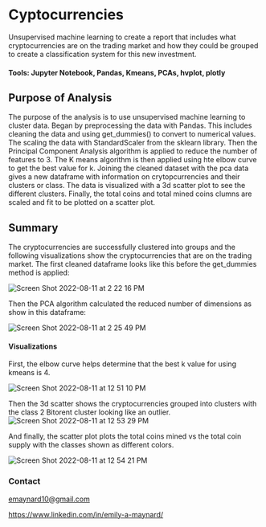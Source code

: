 # Cyptocurrencies
Unsupervised machine learning to create a report that includes what cryptocurrencies are on the trading market and how they could be grouped to create a classification system for this new investment.

#### Tools: Jupyter Notebook, Pandas, Kmeans, PCAs, hvplot, plotly

## Purpose of Analysis
The purpose of the analysis is to use unsupervised machine learning to cluster data. Began by preprocessing the data with Pandas. This includes cleaning the data and using get_dummies() to convert to numerical values. The scaling the data with StandardScaler from the sklearn library. Then the Principal Component Analysis algorithm is applied to reduce the number of features to 3. The K means algorithm is then applied using hte elbow curve to get the best value for k. Joining the cleaned dataset with the pca data gives a new dataframe with information on crytopcurrencies and their clusters or class. The data is visualized with a 3d scatter plot to see the different clusters. Finally, the total coins and total mined coins clumns are scaled and fit to be plotted on a scatter plot. 

## Summary 
The cryptocurrencies are successfully clustered into groups and the following visualizations show the cryptocurrencies that are on the trading market. 
The first cleaned dataframe looks like this before the get_dummies method is applied:

![Screen Shot 2022-08-11 at 2 22 16 PM](https://user-images.githubusercontent.com/99676466/184235283-96e8e3ce-534a-4fb6-a79a-4a910f6bedec.png)

Then the PCA algorithm calculated the reduced number of dimensions as show in this dataframe:

![Screen Shot 2022-08-11 at 2 25 49 PM](https://user-images.githubusercontent.com/99676466/184235988-894ab38f-7170-4a31-ace1-28f851b3feaf.png)

#### Visualizations
First, the elbow curve helps determine that the best k value for using kmeans is 4. 

![Screen Shot 2022-08-11 at 12 51 10 PM](https://user-images.githubusercontent.com/99676466/184233327-cf3a5be7-e7e5-4e4d-843b-64c0e19fa541.png)

Then the 3d scatter shows the cryptocurrencies grouped into clusters with the class 2 Bitorent cluster looking like an outlier. 
![Screen Shot 2022-08-11 at 12 53 29 PM](https://user-images.githubusercontent.com/99676466/184233369-5de44b8e-e3c4-4cfd-b68a-5c1854590746.png)

And finally, the  scatter plot plots the total coins mined vs the total coin supply with the classes shown as different colors.

![Screen Shot 2022-08-11 at 12 54 21 PM](https://user-images.githubusercontent.com/99676466/184233401-a78ea25c-4406-428c-961d-3f0c71ec4b6a.png)

### Contact

emaynard10@gmail.com

https://www.linkedin.com/in/emily-a-maynard/

